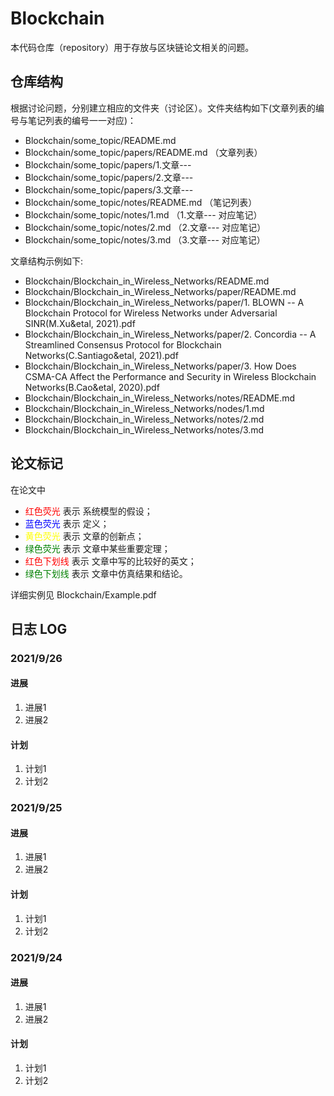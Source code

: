 # Blockchain

本代码仓库（repository）用于存放与区块链论文相关的问题。

## 仓库结构

根据讨论问题，分别建立相应的文件夹（讨论区）。文件夹结构如下(文章列表的编号与笔记列表的编号一一对应)：

* Blockchain/some_topic/README.md
* Blockchain/some_topic/papers/README.md  （文章列表）
* Blockchain/some_topic/papers/1.文章---
* Blockchain/some_topic/papers/2.文章---
* Blockchain/some_topic/papers/3.文章---
* Blockchain/some_topic/notes/README.md  （笔记列表）
* Blockchain/some_topic/notes/1.md  （1.文章--- 对应笔记）
* Blockchain/some_topic/notes/2.md  （2.文章--- 对应笔记）
* Blockchain/some_topic/notes/3.md  （3.文章--- 对应笔记）

文章结构示例如下:

* Blockchain/Blockchain_in_Wireless_Networks/README.md
* Blockchain/Blockchain_in_Wireless_Networks/paper/README.md
* Blockchain/Blockchain_in_Wireless_Networks/paper/1. BLOWN -- A Blockchain Protocol for Wireless Networks under Adversarial SINR(M.Xu&etal, 2021).pdf
* Blockchain/Blockchain_in_Wireless_Networks/paper/2. Concordia -- A Streamlined Consensus Protocol for Blockchain Networks(C.Santiago&etal, 2021).pdf
* Blockchain/Blockchain_in_Wireless_Networks/paper/3. How Does CSMA-CA Affect the Performance and Security in Wireless Blockchain Networks(B.Cao&etal, 2020).pdf
* Blockchain/Blockchain_in_Wireless_Networks/notes/README.md
* Blockchain/Blockchain_in_Wireless_Networks/nodes/1.md
* Blockchain/Blockchain_in_Wireless_Networks/notes/2.md
* Blockchain/Blockchain_in_Wireless_Networks/notes/3.md


## 论文标记

在论文中

* <font color=Red>红色荧光</font> 表示 系统模型的假设；
* <font color = Blue>蓝色荧光</font> 表示 定义；
* <font color=Yellow>黄色荧光</font> 表示 文章的创新点；
* <font color=Green>绿色荧光</font> 表示 文章中某些重要定理；
* <font color=Red>红色下划线</font> 表示 文章中写的比较好的英文；
* <font color=Green>绿色下划线</font> 表示 文章中仿真结果和结论。

详细实例见 Blockchain/Example.pdf

## 日志 LOG

### 2021/9/26

#### 进展
1. 进展1 
2. 进展2

#### 计划
1. 计划1
2. 计划2


### 2021/9/25

#### 进展
1. 进展1 
2. 进展2

#### 计划
1. 计划1
2. 计划2


### 2021/9/24

#### 进展
1. 进展1 
2. 进展2

#### 计划
1. 计划1
2. 计划2